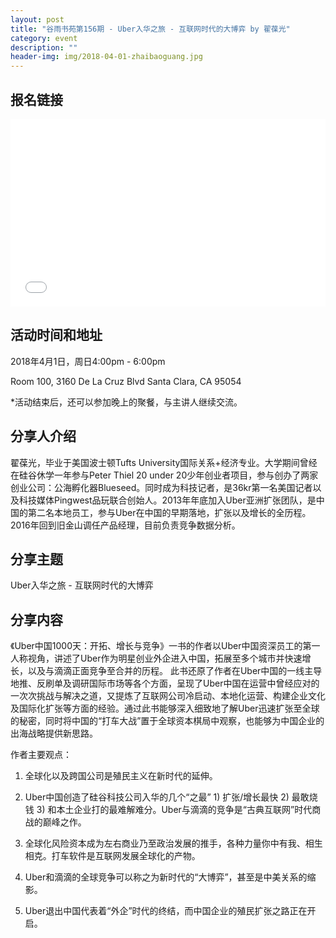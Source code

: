 ```yaml
---
layout: post
title: "谷雨书苑第156期 - Uber入华之旅 - 互联网时代的大博弈 by 翟葆光"
category: event
description: ""
header-img: img/2018-04-01-zhaibaoguang.jpg
---
```


## 报名链接
<div style="width:100%; text-align:left;" ><iframe src="//eventbrite.com/tickets-external?eid=44542138736&ref=etckt" frameborder="0" height="300" width="100%" vspace="0" hspace="0" marginheight="5" marginwidth="5" scrolling="auto" allowtransparency="true"></iframe></div>

## 活动时间和地址
2018年4月1日，周日4:00pm - 6:00pm

Room 100, 3160 De La Cruz Blvd Santa Clara, CA 95054

*活动结束后，还可以参加晚上的聚餐，与主讲人继续交流。

## 分享人介绍
翟葆光，毕业于美国波士顿Tufts University国际关系+经济专业。大学期间曾经在硅谷休学一年参与Peter Thiel 20 under 20少年创业者项目，参与创办了两家创业公司：公海孵化器Blueseed。同时成为科技记者，是36kr第一名美国记者以及科技媒体Pingwest品玩联合创始人。2013年年底加入Uber亚洲扩张团队，是中国的第二名本地员工，参与Uber在中国的早期落地，扩张以及增长的全历程。2016年回到旧金山调任产品经理，目前负责竞争数据分析。

## 分享主题

Uber入华之旅 - 互联网时代的大博弈


## 分享内容 

《Uber中国1000天：开拓、增长与竞争》一书的作者以Uber中国资深员工的第一人称视角，讲述了Uber作为明星创业外企进入中国，拓展至多个城市并快速增长，以及与滴滴正面竞争至合并的历程。 此书还原了作者在Uber中国的一线主导地推、反刷单及调研国际市场等各个方面，呈现了Uber中国在运营中曾经应对的一次次挑战与解决之道，又提炼了互联网公司冷启动、本地化运营、构建企业文化及国际化扩张等方面的经验。通过此书能够深入细致地了解Uber迅速扩张至全球的秘密，同时将中国的“打车大战”置于全球资本棋局中观察，也能够为中国企业的出海战略提供新思路。

作者主要观点：

1. 全球化以及跨国公司是殖民主义在新时代的延伸。

2. Uber中国创造了硅谷科技公司入华的几个“之最” 1) 扩张/增长最快 2) 最敢烧钱 3) 和本土企业打的最难解难分。Uber与滴滴的竞争是“古典互联网”时代商战的巅峰之作。

3. 全球化风险资本成为左右商业乃至政治发展的推手，各种力量你中有我、相生相克。打车软件是互联网发展全球化的产物。

4. Uber和滴滴的全球竞争可以称之为新时代的“大博弈”，甚至是中美关系的缩影。

5. Uber退出中国代表着“外企”时代的终结，而中国企业的殖民扩张之路正在开启。
